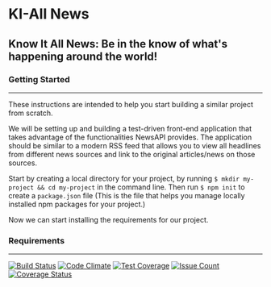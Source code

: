 # KI-All News

Know It All News: Be in the know of what's happening around the world!
---
### Getting Started
---
These instructions are intended to help you start building a similar project from scratch.

We will be setting up and building a test-driven front-end application that takes advantage of the functionalities NewsAPI provides. The application should be similar to a modern RSS feed that allows you to view all headlines from different news sources and link to the original articles/news on those sources.

Start by creating a local directory for your project, by running `$ mkdir my-project && cd my-project` in the command line.
Then run `$ npm init` to create a `package.json` file (This is the file that helps you manage locally installed npm packages for your project.)

Now we can start installing the requirements for our project.

### Requirements
---



[![Build Status](https://travis-ci.org/LWanjiru/ki-news.svg?branch=feature%2F144583299%2Fwrite-tests-for-components)](https://travis-ci.org/LWanjiru/ki-news)
[![Code Climate](https://codeclimate.com/github/LWanjiru/ki-news/badges/gpa.svg)](https://codeclimate.com/github/LWanjiru/ki-news)
[![Test Coverage](https://codeclimate.com/github/LWanjiru/ki-news/badges/coverage.svg)](https://codeclimate.com/github/LWanjiru/ki-news/coverage)
[![Issue Count](https://codeclimate.com/github/LWanjiru/ki-news/badges/issue_count.svg)](https://codeclimate.com/github/LWanjiru/ki-news)
[![Coverage Status](https://coveralls.io/repos/github/LWanjiru/ki-news/badge.svg?branch=master)](https://coveralls.io/github/LWanjiru/ki-news?branch=master)
